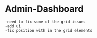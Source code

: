 # Admin-Dashboard
    -need to fix some of the grid issues
    -add ui
    -fix position with in the grid elements